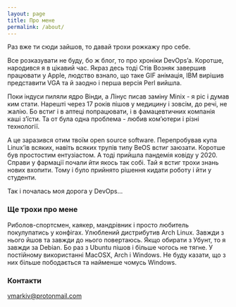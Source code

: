 ```yaml
---
layout: page
title: Про мене
permalink: /about/
---
```


Раз вже ти сюди зайшов, то давай трохи рожкажу про себе.

Все розказувати не буду, бо ж блог, то про хроніки  DevOpsʼa. Коротше, народився я в цікавий час.
Якраз десь тоді Стів Возняк завершив працювати у Apple, людство взнало, що таке GIF анімація, IBM 
вирішив представити VGA та й заодно і перша версія Perl вийшла.

Поки індуси пиляли ядро Вінди, а Лінус писав заміну Minix - я ріс і думав ким стати. 
Нарешті через 17 років пішов у медицину і зовсім, до речі, не жалію. Бо встиг і в аптеці попрацювати,
і в фамацевтичних компанія каші зʼїсти. Та от була одна проблема - любив комʼютери і різні технології.

А це заразився отим твоїм open source software. Перепробував купа Linuxʼів всяких, навіть всяких трупів
типу BeOS встиг заюзати. Коротше був простостим ентузіастом. А тоді прийшла пандемія ковіду у 2020.
Справи у фармації почали йти якось так собі. Тай я встиг трохи знань нових вхопити. Тому і було прийнято
рішення кидати роботу і йти у студенти. 

Так і почалась моя дорога у DevOps...

### Ще трохи про мене

Риболов-спортсмен, каякер, мандрівник і просто любитель покулупатись у конфігах. 
Улюблений дистрибутив Arch Linux. Завжди з нього йшов та завжди до нього повертаюсь.
Якщо обирати з Убунт, то я завжди за Debian. Бо раз з Ubuntu пішов і більше чогось не тягне.
У постійному використанні MacOSX, Arch і Windows. Не буду казати, що з них більше пободається
та найменше чомусь Windows.

### Контакти

[vmarkiv@protonmail.com](mailto:vmarkiv@protonmail.com)

